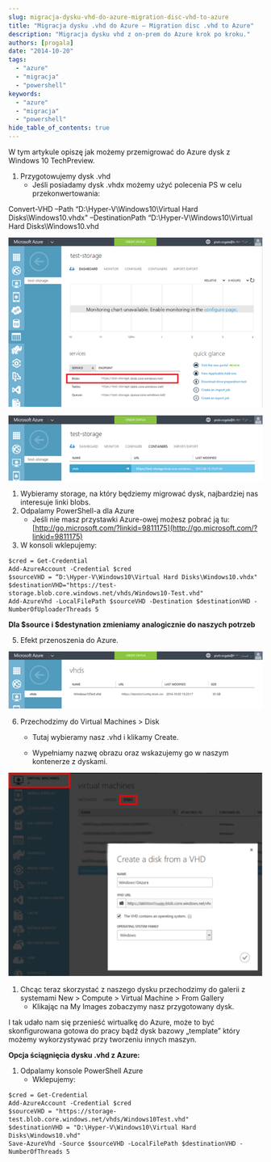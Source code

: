 ```yaml
---
slug: migracja-dysku-vhd-do-azure-migration-disc-vhd-to-azure
title: "Migracja dysku .vhd do Azure – Migration disc .vhd to Azure"
description: "Migracja dysku vhd z on-prem do Azure krok po kroku."
authors: [progala]
date: "2014-10-20"
tags: 
  - "azure"
  - "migracja"
  - "powershell"
keywords:
  - "azure"
  - "migracja"
  - "powershell"
hide_table_of_contents: true
---
```


W tym artykule opiszę jak możemy przemigrować do Azure dysk z Windows 10 TechPreview.

1. Przygotowujemy dysk .vhd
    - Jeśli posiadamy dysk .vhdx możemy użyć polecenia PS w celu przekonwertowania:

Convert-VHD –Path “D:\Hyper-V\Windows10\Virtual Hard Disks\Windows10.vhdx" –DestinationPath “D:\Hyper-V\Windows10\Virtual Hard Disks\Windows10.vhd

![azure-migracja-1](images/102014_1550_Migracjadys1.png)

<!--truncate-->

![azure-migracja-2](images/102014_1550_Migracjadys2.png)

1. Wybieramy storage, na który będziemy migrować dysk, najbardziej nas interesuje linki blobs.
2. Odpalamy PowerShell-a dla Azure
    - Jeśli nie masz przystawki Azure-owej możesz pobrać ją tu: [http://go.microsoft.com/?linkid=9811175](http://go.microsoft.com/?linkid=9811175)
3. W konsoli wklepujemy:

```
$cred = Get-Credential
Add-AzureAccount -Credential $cred
$sourceVHD = “D:\Hyper-V\Windows10\Virtual Hard Disks\Windows10.vhdx"
$destinationVHD="https://test-storage.blob.core.windows.net/vhds/Windows10-Test.vhd"
Add-AzureVhd -LocalFilePath $sourceVHD -Destination $destinationVHD -NumberOfUploaderThreads 5
```

**Dla $source i $destynation zmieniamy analogicznie do naszych potrzeb**

5. Efekt przenoszenia do Azure.

![azure-migracja-3](images/azure10prew.png)

6. Przechodzimy do Virtual Machines > Disk
    
    - Tutaj wybieramy nasz .vhd i klikamy Create.
    
    - Wypełniamy nazwę obrazu oraz wskazujemy go w naszym kontenerze z dyskami.

![azure-migracja-4](images/102014_1550_Migracjadys4.png)

1. Chcąc teraz skorzystać z naszego dysku przechodzimy do galerii z systemami New > Compute > Virtual Machine > From Gallery
    - Klikając na My Images zobaczymy nasz przygotowany dysk.

I tak udało nam się przenieść wirtualkę do Azure, może to być skonfigurowana gotowa do pracy bądź dysk bazowy „template” który możemy wykorzystywać przy tworzeniu innych maszyn.

**Opcja ściągnięcia dysku .vhd z Azure:**

1. Odpalamy konsole PowerShell Azure
    - Wklepujemy:
```
$cred = Get-Credential
Add-AzureAccount -Credential $cred
$sourceVHD = "https://storage-test.blob.core.windows.net/vhds/Windows10Test.vhd"
$destinationVHD = "D:\Hyper-V\Windows10\Virtual Hard Disks\Windows10.vhd"
Save-AzureVhd -Source $sourceVHD -LocalFilePath $destinationVHD -NumberOfThreads 5
```